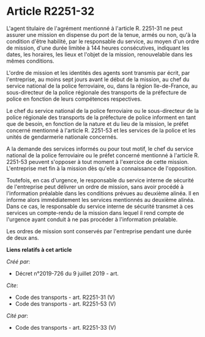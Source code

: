 # Article R2251-32

L'agent titulaire de l'agrément mentionné à l'article R. 2251-31 ne peut assurer une mission en dispense du port de la tenue,
armés ou non, qu'à la condition d'être habilité, par le responsable du service, au moyen d'un ordre de mission, d'une durée
limitée à 144 heures consécutives, indiquant les dates, les horaires, les lieux et l'objet de la mission, renouvelable dans
les mêmes conditions. 

L'ordre de mission et les identités des agents sont transmis par écrit, par l'entreprise, au moins sept jours avant le début
de la mission, au chef du service national de la police ferroviaire, ou, dans la région Ile-de-France, au sous-directeur de
la police régionale des transports de la préfecture de police en fonction de leurs compétences respectives. 

Le chef du service national de la police ferroviaire ou le sous-directeur de la police régionale des transports de la
préfecture de police informent en tant que de besoin, en fonction de la nature et du lieu de la mission, le préfet concerné
mentionné à l'article R. 2251-53 et les services de la police et les unités de gendarmerie nationale concernés. 

A la demande des services informés ou pour tout motif, le chef du service national de la police ferroviaire ou le préfet
concerné mentionné à l'article R. 2251-53 peuvent s'opposer à tout moment à l'exercice de cette mission. L'entreprise met fin
à la mission dès qu'elle a connaissance de l'opposition. 

Toutefois, en cas d'urgence, le responsable du service interne de sécurité de l'entreprise peut délivrer un ordre de mission,
sans avoir procédé à l'information préalable dans les conditions prévues au deuxième alinéa. Il en informe alors
immédiatement les services mentionnés au deuxième alinéa. Dans ce cas, le responsable du service interne de sécurité transmet
à ces services un compte-rendu de la mission dans lequel il rend compte de l'urgence ayant conduit à ne pas procéder à
l'information préalable. 

Les ordres de mission sont conservés par l'entreprise pendant une durée de deux ans.

**Liens relatifs à cet article**

_Créé par_:

  - Décret n°2019-726 du 9 juillet 2019 - art.

_Cite_:

  - Code des transports - art. R2251-31 (V)
  - Code des transports - art. R2251-53 (V)

_Cité par_:

  - Code des transports - art. R2251-33 (V)
